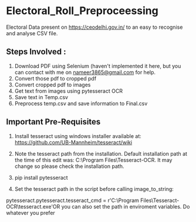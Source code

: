 # Electoral_Roll_Preproceessing
Electoral Data present on https://ceodelhi.gov.in/ to an easy to recognise and analyse CSV file.

## Steps Involved :
1. Download PDF using Selenium (haven't implemented it here, but you can contact with me on nameer3865@gmail.com for help.
2. Convert those pdf to cropped pdf
3. Convert cropped pdf to images
4. Get text from images using pytesseract OCR
5. Save text in Temp.csv
6. Preprocess temp.csv and save information to Final.csv

## Important Pre-Requisites
1. Install tesseract using windows installer available at: https://github.com/UB-Mannheim/tesseract/wiki

2. Note the tesseract path from the installation. Default installation path at the time of this edit was: C:\Program Files\Tesseract-OCR. It may change so please check the installation path.

3. pip install pytesseract

4. Set the tesseract path in the script before calling image_to_string:

pytesseract.pytesseract.tesseract_cmd = r'C:\Program Files\Tesseract-OCR\tesseract.exe'OR you can also set the path in enviroment variables. Do whatever you prefer
